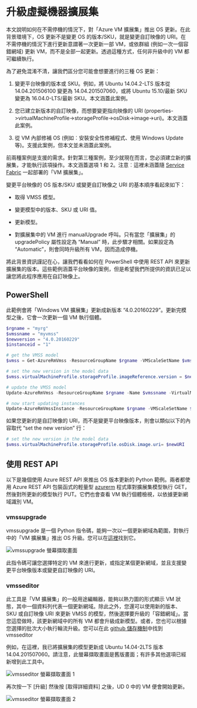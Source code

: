 <properties
	pageTitle="在虛擬機器擴展集上部署應用程式 | Microsoft Azure"
	description="在虛擬機器擴展集上部署應用程式"
	services="virtual-machine-scale-sets"
	documentationCenter=""
	authors="gbowerman"
	manager="timlt"
	editor=""
	tags="azure-resource-manager"/>

<tags
	ms.service="virtual-machine-scale-sets"
	ms.workload="na"
	ms.tgt_pltfrm="na"
	ms.devlang="na"
	ms.topic="article"
	ms.date="09/13/2016"
	ms.author="guybo"/>


# 升級虛擬機器擴展集

本文說明如何在不需停機的情況下，對「Azure VM 擴展集」推出 OS 更新。在此背景環境下，OS 更新不是變更 OS 的版本/SKU，就是變更自訂映像的 URI。在不需停機的情況下進行更新意謂著一次更新一部 VM，或依群組 (例如一次一個容錯網域) 更新 VM，而不是全部一起更新。透過這種方式，任何非升級中的 VM 都可繼續執行。

為了避免混淆不清，讓我們區分您可能會想要進行的三種 OS 更新：

1. 變更平台映像的版本或 SKU。例如，將 Ubuntu 14.04.2-LTS 版本從 14.04.201506100 變更為 14.04.201507060，或將 Ubuntu 15.10/最新 SKU 變更為 16.04.0-LTS/最新 SKU。本文涵蓋此案例。

2. 您已建立新版本的自訂映像，而想要變更指向映像的 URI (properties->virtualMachineProfile->storageProfile->osDisk->image->uri)。本文涵蓋此案例。

3. 從 VM 內部修補 OS (例如︰安裝安全性修補程式、使用 Windows Update 等)。支援此案例，但本文並未涵蓋此案例。

前兩種案例是支援的需求。針對第三種案例，至少就現在而言，您必須建立新的擴展集，才能執行該項操作。本文涵蓋選項 1 和 2。注意︰這裡未涵蓋隨 [Service Fabric](https://azure.microsoft.com/services/service-fabric/) 一起部署的「VM 擴展集」。

變更平台映像的 OS 版本/SKU 或變更自訂映像之 URI 的基本順序看起來如下：

* 取得 VMSS 模型。

* 變更模型中的版本、SKU 或 URI 值。

* 更新模型。

* 對擴展集中的 VM 進行 manualUpgrade 呼叫。只有當您「擴展集」的 upgradePolicy 屬性設定為 “Manual” 時，此步驟才相關。如果設定為 “Automatic”，則會同時升級所有 VM，因而造成停機。


將此背景資訊謹記在心，讓我們看看如何在 PowerShell 中使用 REST API 來更新擴展集的版本。這些範例涵蓋平台映像的案例，但是希望我們所提供的資訊已足以讓您將此程序應用在自訂映像上。

## PowerShell

此範例會將「Windows VM 擴展集」更新成新版本 “4.0.20160229”。更新完模型之後，它會一次更新一個 VM 執行個體。

```powershell
$rgname = "myrg"
$vmssname = "myvmss"
$newversion = "4.0.20160229"
$instanceid = "1"

# get the VMSS model
$vmss = Get-AzureRmVmss -ResourceGroupName $rgname -VMScaleSetName $vmssname

# set the new version in the model data
$vmss.virtualMachineProfile.storageProfile.imageReference.version = $newversion

# update the VMSS model
Update-AzureRmVmss -ResourceGroupName $rgname -Name $vmssname -VirtualMachineScaleSet $vmss

# now start updating instances
Update-AzureRmVmssInstance -ResourceGroupName $rgname -VMScaleSetName $vmssname -InstanceId $instanceId
```

如果您更新的是自訂映像的 URI，而不是變更平台映像版本，則會以類似以下的內容取代 “set the new version” 行：

```powershell
# set the new version in the model data
$vmss.virtualMachineProfile.storageProfile.osDisk.image.uri= $newURI
```


## 使用 REST API

以下是幾個使用 Azure REST API 來推出 OS 版本更新的 Python 範例。兩者都使用 Azure REST API 包裝函式的輕量型 [azurerm](https://pypi.python.org/pypi/azurerm) 程式庫對擴展集模型執行 GET，然後對所更新的模型執行 PUT。它們也會查看 VM 執行個體檢視，以依據更新網域識別 VM。

### vmssupgrade

vmssupgrade 是一個 Python 指令碼，能夠一次以一個更新網域為範圍，對執行中的「VM 擴展集」推出 OS 升級。您可以在[這裡](https://github.com/gbowerman/vmsstools)找到它。

![vmssupgrade 螢幕擷取畫面](./media/virtual-machine-scale-sets-upgrade-scale-set/vmssupgrade-screenshot.png)

此指令碼可讓您選擇特定的 VM 來進行更新，或指定某個更新網域，並且支援變更平台映像版本或變更自訂映像的 URI。

### vmsseditor

此工具是「VM 擴展集」的一般用途編輯器，能夠以熱力圖的形式顯示 VM 狀態，其中一個資料列代表一個更新網域。除此之外，您還可以使用新的版本、SKU 或自訂映像 URI 來更新 VMSS 的模型，然後選擇要升級的「容錯網域」。當您這麼做時，該更新網域中的所有 VM 都會升級成新模型。或者，您也可以根據您選擇的批次大小執行輪流升級。您可以在此 [github 儲存機制](https://github.com/gbowerman/vmssdashboard)中找到 vmsseditor

例如，在這裡，我已將擴展集的模型更新成 Ubuntu 14.04-2LTS 版本 14.04.201507060。請注意，此螢幕擷取畫面是舊版畫面；有許多其他選項已經新增到此工具中。

![vmsseditor 螢幕擷取畫面 1](./media/virtual-machine-scale-sets-upgrade-scale-set/vmssEditor1.png)

再次按一下 [升級] 然後按 [取得詳細資料] 之後，UD 0 中的 VM 便會開始更新。

![vmsseditor 螢幕擷取畫面 2](./media/virtual-machine-scale-sets-upgrade-scale-set/vmssEditor2.png)

<!---HONumber=AcomDC_0921_2016-->